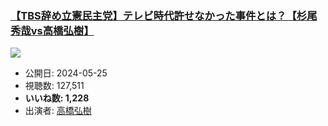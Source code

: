 ### [【TBS辞め立憲民主党】テレビ時代許せなかった事件とは？【杉尾秀哉vs高橋弘樹】](https://www.youtube.com/watch?v=I7Oh2LQx9d0)
[![](https://img.youtube.com/vi/I7Oh2LQx9d0/sddefault.jpg)](https://www.youtube.com/watch?v=I7Oh2LQx9d0)
-   公開日: 2024-05-25
-   視聴数: 127,511
-   **いいね数: 1,228**
-   出演者: [高橋弘樹](/rehacq_fan/people/高橋弘樹 "wikilink")
